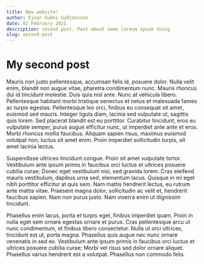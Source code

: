 ```yaml
---
title: New website!
author: Einar Guðni Guðjónsson
date: 02 February 2021
description: second post. Post about some loreum ipsum thing 
slug: second-post
---
```


# My second post

Mauris non justo pellentesque, accumsan felis id, posuere dolor. Nulla velit enim, blandit non augue vitae, pharetra condimentum nunc. Mauris rhoncus dui id tincidunt molestie. Duis quis nisl ante. Nunc at vehicula libero. Pellentesque habitant morbi tristique senectus et netus et malesuada fames ac turpis egestas. Pellentesque leo orci, finibus eu consequat sit amet, euismod sed mauris. Integer ligula diam, lacinia sed vulputate ut, sagittis quis lorem. Sed placerat blandit est eu porttitor. Curabitur tincidunt, eros eu vulputate semper, purus augue efficitur nunc, ut imperdiet ante ante et eros. Morbi rhoncus mollis faucibus. Aliquam sapien risus, maximus euismod volutpat non, luctus sit amet enim. Proin imperdiet sollicitudin turpis, sit amet lacinia lectus.

Suspendisse ultrices tincidunt congue. Proin sit amet vulputate tortor. Vestibulum ante ipsum primis in faucibus orci luctus et ultrices posuere cubilia curae; Donec eget vestibulum nisi, sed gravida lorem. Cras eleifend mauris vestibulum, dapibus urna sed, elementum lacus. Quisque in mi eget nibh porttitor efficitur at quis sem. Nam mattis hendrerit lectus, eu rutrum ante mattis vitae. Praesent magna dolor, sollicitudin ac velit et, hendrerit faucibus sapien. Nam non purus justo. Nam viverra enim ut dignissim tincidunt.

Phasellus enim lacus, porta et turpis eget, finibus imperdiet quam. Proin in nulla eget sem ornare egestas ornare et purus. Cras pellentesque arcu ut nunc condimentum, et finibus libero consectetur. Nulla ut orci ultrices, tincidunt est ut, porta magna. Phasellus quis augue nec nunc ornare venenatis in sed ex. Vestibulum ante ipsum primis in faucibus orci luctus et ultrices posuere cubilia curae; Morbi vel risus sed dolor ornare aliquet. Phasellus varius hendrerit est a volutpat. Phasellus non commodo felis.